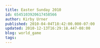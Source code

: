 ```yaml
---
title: Easter Sunday 2010
id: 6545103920617458566
author: Kirby Urner
published: 2010-04-04T18:42:00.000-07:00
updated: 2010-12-13T16:29:18.447-08:00
blog: world_game
tags: 
---
```


